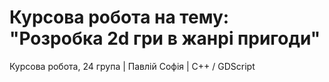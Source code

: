 # Курсова робота на тему: "Розробка 2d гри в жанрі пригоди"
Курсова робота, 24 група | Павлій Софія | C++ / GDScript
